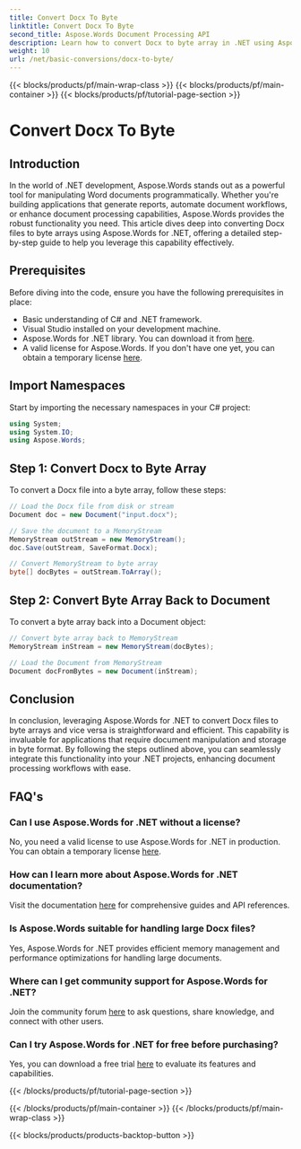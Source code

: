 ```yaml
---
title: Convert Docx To Byte
linktitle: Convert Docx To Byte
second_title: Aspose.Words Document Processing API
description: Learn how to convert Docx to byte array in .NET using Aspose.Words for efficient document processing. Step-by-step guide included.
weight: 10
url: /net/basic-conversions/docx-to-byte/
---
```


{{< blocks/products/pf/main-wrap-class >}}
{{< blocks/products/pf/main-container >}}
{{< blocks/products/pf/tutorial-page-section >}}

# Convert Docx To Byte

## Introduction

In the world of .NET development, Aspose.Words stands out as a powerful tool for manipulating Word documents programmatically. Whether you're building applications that generate reports, automate document workflows, or enhance document processing capabilities, Aspose.Words provides the robust functionality you need. This article dives deep into converting Docx files to byte arrays using Aspose.Words for .NET, offering a detailed step-by-step guide to help you leverage this capability effectively.

## Prerequisites

Before diving into the code, ensure you have the following prerequisites in place:
- Basic understanding of C# and .NET framework.
- Visual Studio installed on your development machine.
- Aspose.Words for .NET library. You can download it from [here](https://releases.aspose.com/words/net/).
- A valid license for Aspose.Words. If you don't have one yet, you can obtain a temporary license [here](https://purchase.aspose.com/temporary-license/).

## Import Namespaces

Start by importing the necessary namespaces in your C# project:
```csharp
using System;
using System.IO;
using Aspose.Words;
```

## Step 1: Convert Docx to Byte Array

To convert a Docx file into a byte array, follow these steps:
```csharp
// Load the Docx file from disk or stream
Document doc = new Document("input.docx");

// Save the document to a MemoryStream
MemoryStream outStream = new MemoryStream();
doc.Save(outStream, SaveFormat.Docx);

// Convert MemoryStream to byte array
byte[] docBytes = outStream.ToArray();
```

## Step 2: Convert Byte Array Back to Document

To convert a byte array back into a Document object:
```csharp
// Convert byte array back to MemoryStream
MemoryStream inStream = new MemoryStream(docBytes);

// Load the Document from MemoryStream
Document docFromBytes = new Document(inStream);
```

## Conclusion

In conclusion, leveraging Aspose.Words for .NET to convert Docx files to byte arrays and vice versa is straightforward and efficient. This capability is invaluable for applications that require document manipulation and storage in byte format. By following the steps outlined above, you can seamlessly integrate this functionality into your .NET projects, enhancing document processing workflows with ease.

## FAQ's

### Can I use Aspose.Words for .NET without a license?
No, you need a valid license to use Aspose.Words for .NET in production. You can obtain a temporary license [here](https://purchase.aspose.com/temporary-license/).

### How can I learn more about Aspose.Words for .NET documentation?
Visit the documentation [here](https://reference.aspose.com/words/net/) for comprehensive guides and API references.

### Is Aspose.Words suitable for handling large Docx files?
Yes, Aspose.Words for .NET provides efficient memory management and performance optimizations for handling large documents.

### Where can I get community support for Aspose.Words for .NET?
Join the community forum [here](https://forum.aspose.com/c/words/8) to ask questions, share knowledge, and connect with other users.

### Can I try Aspose.Words for .NET for free before purchasing?
Yes, you can download a free trial [here](https://releases.aspose.com/) to evaluate its features and capabilities.


{{< /blocks/products/pf/tutorial-page-section >}}

{{< /blocks/products/pf/main-container >}}
{{< /blocks/products/pf/main-wrap-class >}}

{{< blocks/products/products-backtop-button >}}
